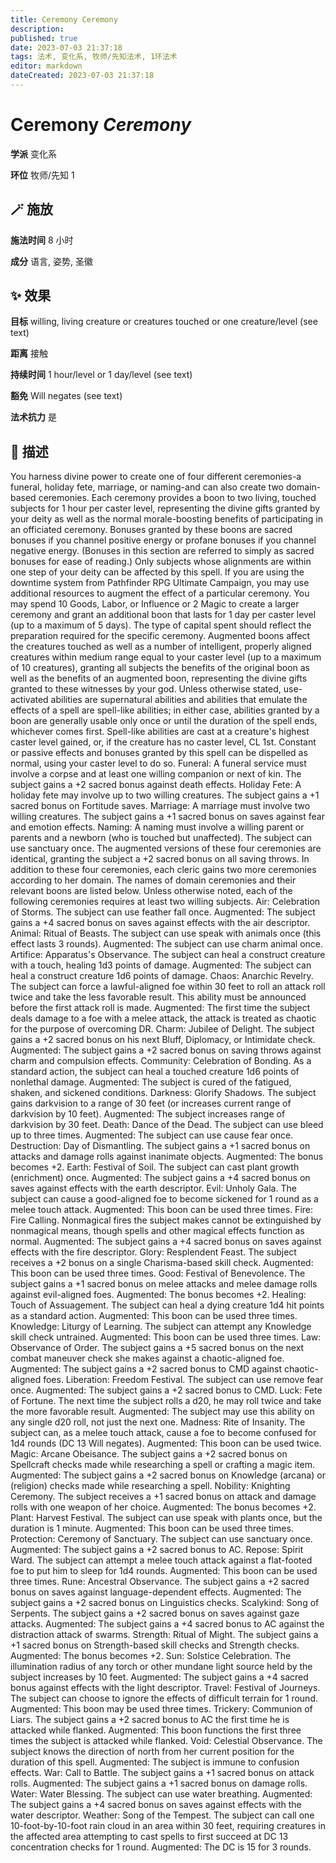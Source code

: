 ```yaml
---
title: Ceremony Ceremony
description: 
published: true
date: 2023-07-03 21:37:18
tags: 法术, 变化系, 牧师/先知法术, 1环法术
editor: markdown
dateCreated: 2023-07-03 21:37:18
---
```


# **Ceremony** *Ceremony*

**学派** 变化系 

**环位** 牧师/先知 1

## 🪄 施放

**施法时间** 8 小时

**成分** 语言, 姿势, 圣徽

## ✨ 效果 

**目标** willing, living creature or creatures touched or one creature/level (see text) 

**距离** 接触  

**持续时间** 1 hour/level or 1 day/level (see text) 

**豁免** Will negates (see text)

**法术抗力** 是

## 📖 描述

You harness divine power to create one of four different ceremonies-a funeral, holiday fete, marriage, or naming-and can also create two domain-based ceremonies. Each ceremony provides a boon to two living, touched subjects for 1 hour per caster level, representing the divine gifts granted by your deity as well as the normal morale-boosting benefits of participating in an officiated ceremony. Bonuses granted by these boons are sacred bonuses if you channel positive energy or profane bonuses if you channel negative energy. (Bonuses in this section are referred to simply as sacred bonuses for ease of reading.) Only subjects whose alignments are within one step of your deity can be affected by this spell.  If you are using the downtime system from Pathfinder RPG Ultimate Campaign, you may use additional resources to augment the effect of a particular ceremony. You may spend 10 Goods, Labor, or Influence or 2 Magic to create a larger ceremony and grant an additional boon that lasts for 1 day per caster level (up to a maximum of 5 days). The type of capital spent should reflect the preparation required for the specific ceremony. Augmented boons affect the creatures touched as well as a number of intelligent, properly aligned creatures within medium range equal to your caster level (up to a maximum of 10 creatures), granting all subjects the benefits of the original boon as well as the benefits of an augmented boon, representing the divine gifts granted to these witnesses by your god.  Unless otherwise stated, use-activated abilities are supernatural abilities and abilities that emulate the effects of a spell are spell-like abilities; in either case, abilities granted by a boon are generally usable only once or until the duration of the spell ends, whichever comes first. Spell-like abilities are cast at a creature's highest caster level gained, or, if the creature has no caster level, CL 1st. Constant or passive effects and bonuses granted by this spell can be dispelled as normal, using your caster level to do so.  Funeral: A funeral service must involve a corpse and at least one willing companion or next of kin. The subject gains a +2 sacred bonus against death effects.  Holiday Fete: A holiday fete may involve up to two willing creatures. The subject gains a +1 sacred bonus on Fortitude saves.  Marriage: A marriage must involve two willing creatures. The subject gains a +1 sacred bonus on saves against fear and emotion effects.  Naming: A naming must involve a willing parent or parents and a newborn (who is touched but unaffected). The subject can use sanctuary once.  The augmented versions of these four ceremonies are identical, granting the subject a +2 sacred bonus on all saving throws.  In addition to these four ceremonies, each cleric gains two more ceremonies according to her domain. The names of domain ceremonies and their relevant boons are listed below. Unless otherwise noted, each of the following ceremonies requires at least two willing subjects.  Air: Celebration of Storms. The subject can use feather fall once. Augmented: The subject gains a +4 sacred bonus on saves against effects with the air descriptor.  Animal: Ritual of Beasts. The subject can use speak with animals once (this effect lasts 3 rounds). Augmented: The subject can use charm animal once.  Artifice: Apparatus's Observance. The subject can heal a construct creature with a touch, healing 1d3 points of damage. Augmented: The subject can heal a construct creature 1d6 points of damage.  Chaos: Anarchic Revelry. The subject can force a lawful-aligned foe within 30 feet to roll an attack roll twice and take the less favorable result. This ability must be announced before the first attack roll is made. Augmented: The first time the subject deals damage to a foe with a melee attack, the attack is treated as chaotic for the purpose of overcoming DR.  Charm: Jubilee of Delight. The subject gains a +2 sacred bonus on his next Bluff, Diplomacy, or Intimidate check. Augmented: The subject gains a +2 sacred bonus on saving throws against charm and compulsion effects.  Community: Celebration of Bonding. As a standard action, the subject can heal a touched creature 1d6 points of nonlethal damage. Augmented: The subject is cured of the fatigued, shaken, and sickened conditions.  Darkness: Glorify Shadows. The subject gains darkvision to a range of 30 feet (or increases current range of darkvision by 10 feet). Augmented: The subject increases range of darkvision by 30 feet.  Death: Dance of the Dead. The subject can use bleed up to three times. Augmented: The subject can use cause fear once.  Destruction: Day of Dismantling. The subject gains a +1 sacred bonus on attacks and damage rolls against inanimate objects. Augmented: The bonus becomes +2.  Earth: Festival of Soil. The subject can cast plant growth (enrichment) once. Augmented: The subject gains a +4 sacred bonus on saves against effects with the earth descriptor.  Evil: Unholy Gala. The subject can cause a good-aligned foe to become sickened for 1 round as a melee touch attack. Augmented: This boon can be used three times.  Fire: Fire Calling. Nonmagical fires the subject makes cannot be extinguished by nonmagical means, though spells and other magical effects function as normal. Augmented: The subject gains a +4 sacred bonus on saves against effects with the fire descriptor.  Glory: Resplendent Feast. The subject receives a +2 bonus on a single Charisma-based skill check. Augmented: This boon can be used three times.  Good: Festival of Benevolence. The subject gains a +1 sacred bonus on melee attacks and melee damage rolls against evil-aligned foes. Augmented: The bonus becomes +2.  Healing: Touch of Assuagement. The subject can heal a dying creature 1d4 hit points as a standard action. Augmented: This boon can be used three times.  Knowledge: Liturgy of Learning. The subject can attempt any Knowledge skill check untrained. Augmented: This boon can be used three times.  Law: Observance of Order. The subject gains a +5 sacred bonus on the next combat maneuver check she makes against a chaotic-aligned foe. Augmented: The subject gains a +2 sacred bonus to CMD against chaotic-aligned foes.  Liberation: Freedom Festival. The subject can use remove fear once. Augmented: The subject gains a +2 sacred bonus to CMD.  Luck: Fete of Fortune. The next time the subject rolls a d20, he may roll twice and take the more favorable result. Augmented: The subject may use this ability on any single d20 roll, not just the next one.  Madness: Rite of Insanity. The subject can, as a melee touch attack, cause a foe to become confused for 1d4 rounds (DC 13 Will negates). Augmented: This boon can be used twice.  Magic: Arcane Obeisance. The subject gains a +2 sacred bonus on Spellcraft checks made while researching a spell or crafting a magic item. Augmented: The subject gains a +2 sacred bonus on Knowledge (arcana) or (religion) checks made while researching a spell.  Nobility: Knighting Ceremony. The subject receives a +1 sacred bonus on attack and damage rolls with one weapon of her choice. Augmented: The bonus becomes +2.  Plant: Harvest Festival. The subject can use speak with plants once, but the duration is 1 minute. Augmented: This boon can be used three times.  Protection: Ceremony of Sanctuary. The subject can use sanctuary once. Augmented: The subject gains a +2 sacred bonus to AC.  Repose: Spirit Ward. The subject can attempt a melee touch attack against a flat-footed foe to put him to sleep for 1d4 rounds. Augmented: This boon can be used three times.  Rune: Ancestral Observance. The subject gains a +2 sacred bonus on saves against language-dependent effects. Augmented: The subject gains a +2 sacred bonus on Linguistics checks.  Scalykind: Song of Serpents. The subject gains a +2 sacred bonus on saves against gaze attacks. Augmented: The subject gains a +4 sacred bonus to AC against the distraction attack of swarms.  Strength: Ritual of Might. The subject gains a +1 sacred bonus on Strength-based skill checks and Strength checks. Augmented: The bonus becomes +2.  Sun: Solstice Celebration. The illumination radius of any torch or other mundane light source held by the subject increases by 10 feet. Augmented: The subject gains a +4 sacred bonus against effects with the light descriptor.  Travel: Festival of Journeys. The subject can choose to ignore the effects of difficult terrain for 1 round. Augmented: This boon may be used three times.  Trickery: Communion of Liars. The subject gains a +2 sacred bonus to AC the first time he is attacked while flanked. Augmented: This boon functions the first three times the subject is attacked while flanked.  Void: Celestial Observance. The subject knows the direction of north from her current position for the duration of this spell. Augmented: The subject is immune to confusion effects.  War: Call to Battle. The subject gains a +1 sacred bonus on attack rolls. Augmented: The subject gains a +1 sacred bonus on damage rolls.  Water: Water Blessing. The subject can use water breathing. Augmented: The subject gains a +4 sacred bonus on saves against effects with the water descriptor.  Weather: Song of the Tempest. The subject can call one 10-foot-by-10-foot rain cloud in an area within 30 feet, requiring creatures in the affected area attempting to cast spells to first succeed at DC 13 concentration checks for 1 round. Augmented: The DC is 15 for 3 rounds.
    